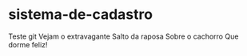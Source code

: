 # sistema-de-cadastro
Teste git
Vejam o extravagante
Salto da raposa
Sobre o cachorro
Que dorme feliz!
